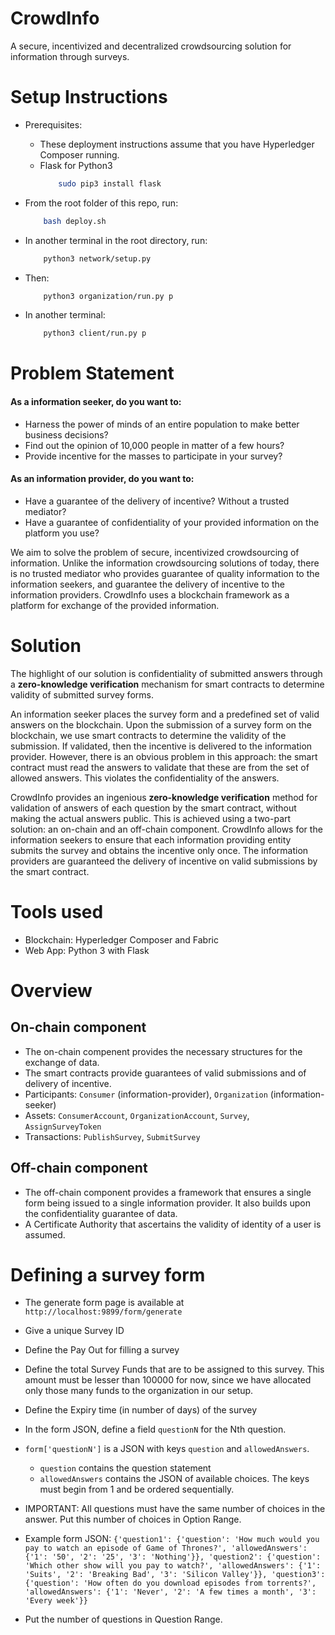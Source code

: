 # CrowdInfo
A secure, incentivized and decentralized crowdsourcing solution for information through surveys.

# Setup Instructions
+ Prerequisites:
    + These deployment instructions assume that you have Hyperledger Composer running.
    + Flask for Python3
        ```bash
            sudo pip3 install flask
        ```

+ From the root folder of this repo, run:
    ```bash
        bash deploy.sh
    ```
+ In another terminal in the root directory, run:
    ```bash
        python3 network/setup.py
    ```

+ Then:
    ```bash
        python3 organization/run.py p
    ```

+ In another terminal:
    ```bash
        python3 client/run.py p
    ```

# Problem Statement
#### As a information seeker, do you want to:  
- Harness the power of minds of an entire population to make better business decisions?  
- Find out the opinion of 10,000 people in matter of a few hours?  
- Provide incentive for the masses to participate in your survey?  

#### As an information provider, do you want to:  
- Have a guarantee of the delivery of incentive?  Without a trusted mediator?  
- Have a guarantee of confidentiality of your provided information on the platform you use?  

We aim to solve the problem of secure, incentivized crowdsourcing of information. Unlike the information crowdsourcing solutions of today, there is no trusted mediator who provides guarantee of quality information to the information seekers, and guarantee the delivery of incentive to the information providers. CrowdInfo uses a blockchain framework as a platform for exchange of the provided information.


# Solution
The highlight of our solution is confidentiality of submitted answers through a **zero-knowledge verification** mechanism for smart contracts to determine validity of submitted survey forms.

An information seeker places the survey form and a predefined set of valid answers on the blockchain. Upon the submission of a survey form on the blockchain, we use smart contracts to determine the validity of the submission. If validated, then the incentive is delivered to the information provider. However, there is an obvious problem in this approach: the smart contract must read the answers to validate that these are from the set of allowed answers. This violates the confidentiality of the answers.  

CrowdInfo provides an ingenious **zero-knowledge verification** method for validation of answers of each question by the smart contract, without making the actual answers public. This is achieved using a two-part solution: an on-chain and an off-chain component. CrowdInfo allows for the information seekers to ensure that each information providing entity submits the survey and obtains the incentive only once. The information providers are guaranteed the delivery of incentive on valid submissions by the smart contract.

# Tools used
+ Blockchain: Hyperledger Composer and Fabric
+ Web App: Python 3 with Flask

# Overview
## On-chain component
+ The on-chain compenent provides the necessary structures for the exchange of data.
+ The smart contracts provide guarantees of valid submissions and of delivery of incentive.
+ Participants: ```Consumer``` (information-provider), ```Organization``` (information-seeker)
+ Assets: ```ConsumerAccount```, ```OrganizationAccount```, ```Survey```, ```AssignSurveyToken```
+ Transactions: ```PublishSurvey```, ```SubmitSurvey```
## Off-chain component
+ The off-chain component provides a framework that ensures a single form being issued to a single information provider. It also builds upon the confidentiality guarantee of data.
+ A Certificate Authority that ascertains the validity of identity of a user is assumed.


# Defining a survey form
+ The generate form page is available at `http://localhost:9899/form/generate`
+ Give a unique Survey ID
+ Define the Pay Out for filling a survey
+ Define the total Survey Funds that are to be assigned to this survey. This amount must be lesser than 100000 for now, since we have allocated only those many funds to the organization in our setup.
+ Define the Expiry time (in number of days) of the survey
+ In the form JSON, define a field `questionN` for the Nth question.
+ `form['questionN']` is a JSON with keys `question` and `allowedAnswers`.
    + `question` contains the question statement
    + `allowedAnswers` contains the JSON of available choices. The keys must begin from 1 and be ordered sequentially.

+ IMPORTANT: All questions must have the same number of choices in the answer. Put this number of choices in Option Range.

+ Example form JSON:
`
{'question1': {'question': 'How much would you pay to watch an episode of Game of Thrones?', 'allowedAnswers': {'1': '50', '2': '25', '3': 'Nothing'}}, 'question2': {'question': 'Which other show will you pay to watch?', 'allowedAnswers': {'1': 'Suits', '2': 'Breaking Bad', '3': 'Silicon Valley'}}, 'question3': {'question': 'How often do you download episodes from torrents?', 'allowedAnswers': {'1': 'Never', '2': 'A few times a month', '3': 'Every week'}}
`
+ Put the number of questions in Question Range.
